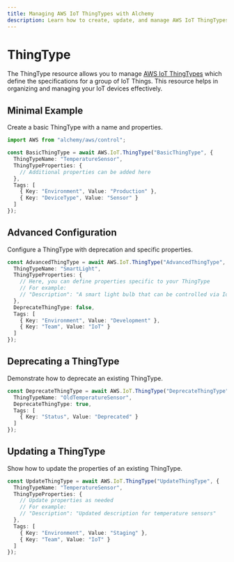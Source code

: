 ```yaml
---
title: Managing AWS IoT ThingTypes with Alchemy
description: Learn how to create, update, and manage AWS IoT ThingTypes using Alchemy Cloud Control.
---
```


# ThingType

The ThingType resource allows you to manage [AWS IoT ThingTypes](https://docs.aws.amazon.com/iot/latest/userguide/) which define the specifications for a group of IoT Things. This resource helps in organizing and managing your IoT devices effectively.

## Minimal Example

Create a basic ThingType with a name and properties.

```ts
import AWS from "alchemy/aws/control";

const BasicThingType = await AWS.IoT.ThingType("BasicThingType", {
  ThingTypeName: "TemperatureSensor",
  ThingTypeProperties: {
    // Additional properties can be added here
  },
  Tags: [
    { Key: "Environment", Value: "Production" },
    { Key: "DeviceType", Value: "Sensor" }
  ]
});
```

## Advanced Configuration

Configure a ThingType with deprecation and specific properties.

```ts
const AdvancedThingType = await AWS.IoT.ThingType("AdvancedThingType", {
  ThingTypeName: "SmartLight",
  ThingTypeProperties: {
    // Here, you can define properties specific to your ThingType
    // For example: 
    // "Description": "A smart light bulb that can be controlled via IoT"
  },
  DeprecateThingType: false,
  Tags: [
    { Key: "Environment", Value: "Development" },
    { Key: "Team", Value: "IoT" }
  ]
});
```

## Deprecating a ThingType

Demonstrate how to deprecate an existing ThingType.

```ts
const DeprecateThingType = await AWS.IoT.ThingType("DeprecateThingType", {
  ThingTypeName: "OldTemperatureSensor",
  DeprecateThingType: true,
  Tags: [
    { Key: "Status", Value: "Deprecated" }
  ]
});
```

## Updating a ThingType

Show how to update the properties of an existing ThingType.

```ts
const UpdateThingType = await AWS.IoT.ThingType("UpdateThingType", {
  ThingTypeName: "TemperatureSensor",
  ThingTypeProperties: {
    // Update properties as needed
    // For example: 
    // "Description": "Updated description for temperature sensors"
  },
  Tags: [
    { Key: "Environment", Value: "Staging" },
    { Key: "Team", Value: "IoT" }
  ]
});
```